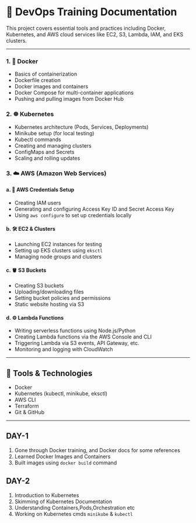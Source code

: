 # 🚀 DevOps Training Documentation

This project covers essential tools and practices including Docker, Kubernetes, and AWS cloud services like EC2, S3, Lambda, IAM, and EKS clusters.

---

### 1. 🐳 Docker
- Basics of containerization
- Dockerfile creation
- Docker images and containers
- Docker Compose for multi-container applications
- Pushing and pulling images from Docker Hub

### 2. ☸️ Kubernetes
- Kubernetes architecture (Pods, Services, Deployments)
- Minikube setup (for local testing)
- Kubectl commands
- Creating and managing clusters
- ConfigMaps and Secrets
- Scaling and rolling updates

### 3. ☁️ AWS (Amazon Web Services)
#### a. 🔐 AWS Credentials Setup
- Creating IAM users
- Generating and configuring Access Key ID and Secret Access Key
- Using `aws configure` to set up credentials locally

#### b. 🛠️ EC2 & Clusters
- Launching EC2 instances for testing
- Setting up EKS clusters using `eksctl`
- Managing node groups and clusters

#### c. 🪣 S3 Buckets
- Creating S3 buckets
- Uploading/downloading files
- Setting bucket policies and permissions
- Static website hosting via S3

#### d. ⚙️ Lambda Functions
- Writing serverless functions using Node.js/Python
- Creating Lambda functions via the AWS Console and CLI
- Triggering Lambda via S3 events, API Gateway, etc.
- Monitoring and logging with CloudWatch

---

## 🧰 Tools & Technologies
- Docker
- Kubernetes (kubectl, minikube, eksctl)
- AWS CLI
- Terraform
- Git & GitHub

---

## DAY-1

1. Gone through Docker training, and Docker docs for some references  
2. Learned Docker Images and Containers  
3. Built images using `docker build` command

## DAY-2

1. Introduction to Kubernetes
2. Skimming of Kubernetes Documentation
3. Understanding Containers,Pods,Orchestration etc
4. Working on Kubernetes cmds `minikube` & `kubectl`
